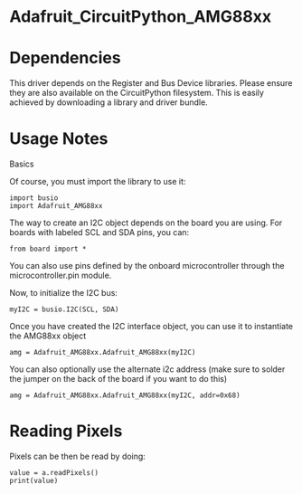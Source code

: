 # Adafruit_CircuitPython_AMG88xx

# Dependencies

This driver depends on the Register and Bus Device libraries. Please ensure they are also available on the CircuitPython filesystem. This is easily achieved by downloading a library and driver bundle.

# Usage Notes

Basics

Of course, you must import the library to use it:

```
import busio
import Adafruit_AMG88xx
```
The way to create an I2C object depends on the board you are using. For boards with labeled SCL and SDA pins, you can:

```
from board import *
```

You can also use pins defined by the onboard microcontroller through the microcontroller.pin module.

Now, to initialize the I2C bus:

```
myI2C = busio.I2C(SCL, SDA)
```

Once you have created the I2C interface object, you can use it to instantiate the AMG88xx object

```
amg = Adafruit_AMG88xx.Adafruit_AMG88xx(myI2C)
```

You can also optionally use the alternate i2c address (make sure to solder the jumper on the back of the board if you want to do this)

```
amg = Adafruit_AMG88xx.Adafruit_AMG88xx(myI2C, addr=0x68)
```

# Reading Pixels

Pixels can be then be read by doing: 

```
value = a.readPixels()
print(value)
```
